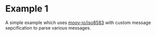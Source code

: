 # Example 1
A simple example which uses [moov-io/iso8583](https://github.com/moov-io/iso8583)
with custom message sepcification to parse various messages.
